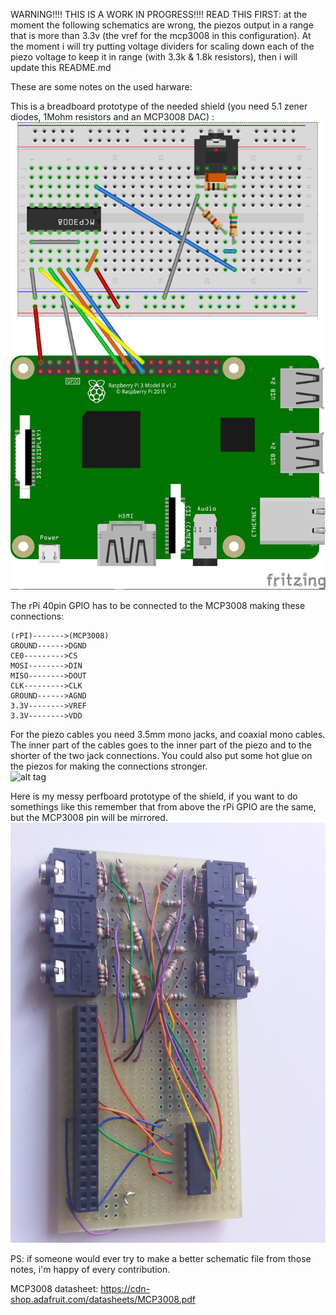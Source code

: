 
WARNING!!!! THIS IS A WORK IN PROGRESS!!!! READ THIS FIRST:
at the moment the following schematics are wrong, the piezos output in a range that is more than 3.3v (the vref for the mcp3008 in this configuration). At the moment i will try putting voltage dividers for scaling down each of the piezo voltage to keep it in range (with 3.3k & 1.8k resistors), then i will update this README.md


These are some notes on the used harware:
   
This is a breadboard prototype of the needed shield (you need 5.1 zener diodes, 1Mohm resistors and an MCP3008 DAC) :   
![alt tag](https://github.com/npisanti/ofxRPiezos/blob/master/hardware/breadboard.jpg)
   
The rPi 40pin GPIO has to be connected to the MCP3008 making these connections:   
```
(rPI)------->(MCP3008)   
GROUND------>DGND   
CE0--------->CS   
MOSI-------->DIN   
MISO-------->DOUT   
CLK--------->CLK   
GROUND------>AGND   
3.3V-------->VREF   
3.3V-------->VDD   
```

For the piezo cables you need 3.5mm mono jacks, and coaxial mono cables. The inner part of the cables goes to the inner part of the piezo and to the shorter of the two jack connections. You could also put some hot glue on the piezos for making the connections stronger.   
![alt tag](https://github.com/npisanti/ofxRPiezos/blob/master/hardware/jack.jpg)   
   
   
Here is my messy perfboard prototype of the shield, if you want to do somethings like this remember that from above the rPi GPIO are the same, but the MCP3008 pin will be mirrored.   
![alt tag](https://github.com/npisanti/ofxRPiezos/blob/master/hardware/perfboard.jpg)   
   
   
PS: if someone would ever try to make a better schematic file from those notes, i'm happy of every contribution.   
   
   
MCP3008 datasheet: https://cdn-shop.adafruit.com/datasheets/MCP3008.pdf   
